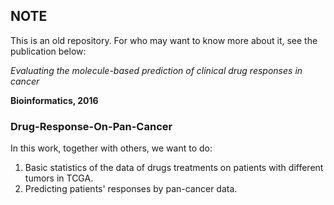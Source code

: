 ## NOTE
This is an old repository. For who may want to know more about it, see the publication below:

*Evaluating the molecule-based prediction of clinical drug responses in cancer*

**Bioinformatics, 2016**


### Drug-Response-On-Pan-Cancer
In this work, together with others, we want to do:  
1. Basic statistics of the data of drugs treatments on patients with different tumors in TCGA.  
2. Predicting patients' responses by pan-cancer data. 

